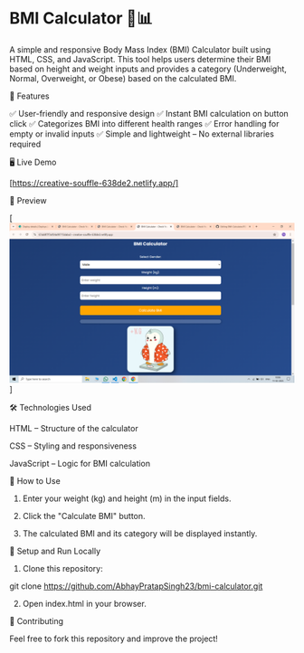 # BMI Calculator 💪📊

A simple and responsive Body Mass Index (BMI) Calculator built using HTML, CSS, and JavaScript. This tool helps users determine their BMI based on height and weight inputs and provides a category (Underweight, Normal, Overweight, or Obese) based on the calculated BMI.

🚀 Features

✅ User-friendly and responsive design
✅ Instant BMI calculation on button click
✅ Categorizes BMI into different health ranges
✅ Error handling for empty or invalid inputs
✅ Simple and lightweight – No external libraries required

🖥 Live Demo

[https://creative-souffle-638de2.netlify.app/]

📸 Preview

[![BMI Calculator Screenshot](screenshot.png)]

🛠 Technologies Used

HTML – Structure of the calculator

CSS – Styling and responsiveness

JavaScript – Logic for BMI calculation


📌 How to Use

1. Enter your weight (kg) and height (m) in the input fields.


2. Click the "Calculate BMI" button.


3. The calculated BMI and its category will be displayed instantly.



📂 Setup and Run Locally

1. Clone this repository:

git clone https://github.com/AbhayPratapSingh23/bmi-calculator.git


2. Open index.html in your browser.



🌟 Contributing

Feel free to fork this repository and improve the project!
